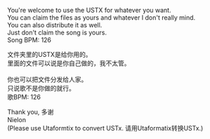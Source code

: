 You're welcome to use the USTX for whatever you want.<br>
You can claim the files as yours and whatever I don't really mind.<br>
You can also distribute it as well.<br>
Just don't claim the song is yours.<br>
Song BPM: 126<br>

文件夹里的USTX是给你用的。<br>
里面的文件可以说是你自己做的，我不太管。<br><br>
你也可以把文件分发给人家。<br>
只说歌不是你做的就行。<br>
歌BPM: 126<br>

Thank you, 多谢<br>
Nielon<br>
(Please use Utaformtix to convert USTx. 请用Utaformatix转换USTx.)